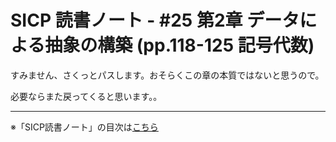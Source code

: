 SICP 読書ノート - #25 第2章 データによる抽象の構築 (pp.118-125 記号代数)
======================================

すみません、さくっとパスします。おそらくこの章の本質ではないと思うので。

必要ならまた戻ってくると思います。。


--------------------------------

※「SICP読書ノート」の目次は[こちら](/entry/sicp/index)
